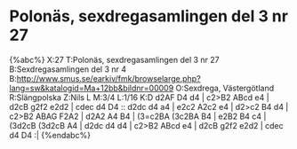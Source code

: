 # Polonäs, sexdregasamlingen del 3 nr 27

{%abc%}
X:27
T:Polonäs, sexdregasamlingen del 3 nr 27
B:Sexdregasamlingen del 3 nr 4
B:http://www.smus.se/earkiv/fmk/browselarge.php?lang=sw&katalogid=Ma+12bb&bildnr=00009
O:Sexdrega, Västergötland
R:Slängpolska
Z:Nils L
M:3/4
L:1/16
K:D
d2AF D4 d4 | c2>B2 ABcd e4 | d2cB g2f2 e2d2 | cdec d4 D4 ::
d2dc d4 a4 | e2c2 A2c2 e4 | d2>c2 B4 d4 | c2>B2 ABAG F2A2 |
d2A2 A4 B4 | (3=c2BA (3c2BA B4 | e2B2 B4 c4 | (3d2cB (3d2cB A4 |
d2dc d4 d4 | c2>B2 ABcd e4 | d2cB g2f2 e2d2 | cdec d4 D4 :|
{%endabc%}
